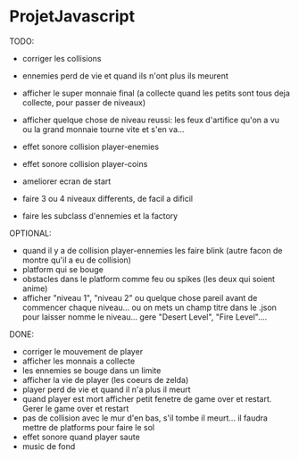# ProjetJavascript
TODO:

- corriger les collisions
- ennemies perd de vie et quand ils n'ont plus ils meurent

- afficher le super monnaie final (a collecte quand les petits sont tous deja collecte, pour passer de niveaux)
- afficher quelque chose de niveau reussi: les feux d'artifice qu'on a vu ou la grand monnaie tourne vite et s'en va...

- effet sonore collision player-enemies
- effet sonore collision player-coins

- ameliorer ecran de start
- faire 3 ou 4 niveaux differents, de facil a dificil
- faire les subclass d'ennemies et la factory



OPTIONAL:
- quand il y a de collision player-ennemies les faire blink (autre facon de montre qu'il a eu de collision)
- platform qui se bouge
- obstacles dans le platform comme feu ou spikes (les deux qui soient anime)
- afficher "niveau 1", "niveau 2" ou quelque chose pareil avant de commencer chaque niveau... ou on mets un champ titre dans le .json pour laisser nomme le niveau... gere "Desert Level", "Fire Level"....



DONE:
- corriger le mouvement de player
- afficher les monnais a collecte
- les ennemies se bouge dans un limite
- afficher la vie de player (les coeurs de zelda)
- player perd de vie et quand il n'a plus il meurt
- quand player est mort afficher petit fenetre de game over et restart. Gerer le game over et restart
- pas de collision avec le mur d'en bas, s'il tombe il meurt... il faudra mettre de platforms pour faire le sol
- effet sonore quand player saute
- music de fond